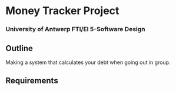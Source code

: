 # Money Tracker Project
### University of Antwerp FTI/EI 5-Software Design

## Outline
Making a system that calculates your debt when going out in group.

## Requirements


